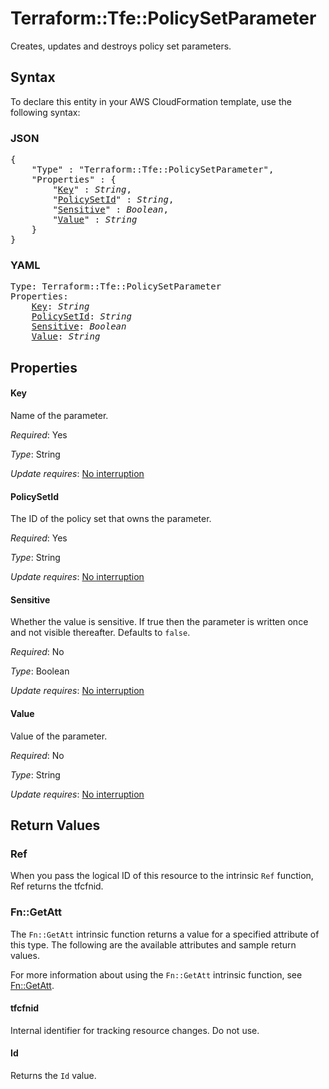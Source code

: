 # Terraform::Tfe::PolicySetParameter

Creates, updates and destroys policy set parameters.

## Syntax

To declare this entity in your AWS CloudFormation template, use the following syntax:

### JSON

<pre>
{
    "Type" : "Terraform::Tfe::PolicySetParameter",
    "Properties" : {
        "<a href="#key" title="Key">Key</a>" : <i>String</i>,
        "<a href="#policysetid" title="PolicySetId">PolicySetId</a>" : <i>String</i>,
        "<a href="#sensitive" title="Sensitive">Sensitive</a>" : <i>Boolean</i>,
        "<a href="#value" title="Value">Value</a>" : <i>String</i>
    }
}
</pre>

### YAML

<pre>
Type: Terraform::Tfe::PolicySetParameter
Properties:
    <a href="#key" title="Key">Key</a>: <i>String</i>
    <a href="#policysetid" title="PolicySetId">PolicySetId</a>: <i>String</i>
    <a href="#sensitive" title="Sensitive">Sensitive</a>: <i>Boolean</i>
    <a href="#value" title="Value">Value</a>: <i>String</i>
</pre>

## Properties

#### Key

Name of the parameter.

_Required_: Yes

_Type_: String

_Update requires_: [No interruption](https://docs.aws.amazon.com/AWSCloudFormation/latest/UserGuide/using-cfn-updating-stacks-update-behaviors.html#update-no-interrupt)

#### PolicySetId

The ID of the policy set that owns the parameter.

_Required_: Yes

_Type_: String

_Update requires_: [No interruption](https://docs.aws.amazon.com/AWSCloudFormation/latest/UserGuide/using-cfn-updating-stacks-update-behaviors.html#update-no-interrupt)

#### Sensitive

Whether the value is sensitive. If true then the
parameter is written once and not visible thereafter. Defaults to `false`.

_Required_: No

_Type_: Boolean

_Update requires_: [No interruption](https://docs.aws.amazon.com/AWSCloudFormation/latest/UserGuide/using-cfn-updating-stacks-update-behaviors.html#update-no-interrupt)

#### Value

Value of the parameter.

_Required_: No

_Type_: String

_Update requires_: [No interruption](https://docs.aws.amazon.com/AWSCloudFormation/latest/UserGuide/using-cfn-updating-stacks-update-behaviors.html#update-no-interrupt)

## Return Values

### Ref

When you pass the logical ID of this resource to the intrinsic `Ref` function, Ref returns the tfcfnid.

### Fn::GetAtt

The `Fn::GetAtt` intrinsic function returns a value for a specified attribute of this type. The following are the available attributes and sample return values.

For more information about using the `Fn::GetAtt` intrinsic function, see [Fn::GetAtt](https://docs.aws.amazon.com/AWSCloudFormation/latest/UserGuide/intrinsic-function-reference-getatt.html).

#### tfcfnid

Internal identifier for tracking resource changes. Do not use.

#### Id

Returns the <code>Id</code> value.

